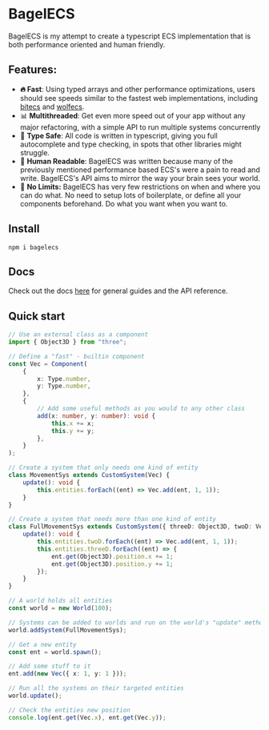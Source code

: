# BagelECS

BagelECS is my attempt to create a typescript ECS implementation that is both performance oriented and human friendly.

## Features:

-   **🔥 Fast**: Using typed arrays and other performance optimizations, users should see speeds similar to the fastest web implementations, including [bitecs](https://github.com/NateTheGreatt/bitECS) and [wolfecs](https://github.com/EnderShadow8/wolf-ecs).
-   📊 **Multithreaded**: Get even more speed out of your app without any major refactoring, with a simple API to run multiple systems concurrently
-   🎯 **Type Safe**: All code is written in typescript, giving you full autocomplete and type checking, in spots that other libraries might struggle.
-   📖 **Human Readable**: BagelECS was written because many of the previously mentioned performance based ECS's were a pain to read and write. BagelECS's API aims to mirror the way your brain sees your world.
-   🧪 **No Limits:** BagelECS has very few restrictions on when and where you can do what. No need to setup lots of boilerplate, or define all your components beforehand. Do what you want when you want to.

## Install

```
npm i bagelecs
```

## Docs
Check out the docs [here](https://bagel03.github.io/BagelECS/) for general guides and the API reference.

## Quick start

```ts
// Use an external class as a component
import { Object3D } from "three";

// Define a "fast" - builtin component
const Vec = Component(
    {
        x: Type.number,
        y: Type.number,
    },
    {
        // Add some useful methods as you would to any other class
        add(x: number, y: number): void {
            this.x += x;
            this.y += y;
        },
    }
);

// Create a system that only needs one kind of entity
class MovementSys extends CustomSystem(Vec) {
    update(): void {
        this.entities.forEach((ent) => Vec.add(ent, 1, 1));
    }
}

// Create a system that needs more than one kind of entity
class FullMovementSys extends CustomSystem({ threeD: Object3D, twoD: Vec }) {
    update(): void {
        this.entities.twoD.forEach((ent) => Vec.add(ent, 1, 1));
        this.entities.threeD.forEach((ent) => {
            ent.get(Object3D).position.x += 1;
            ent.get(Object3D).position.y += 1;
        });
    }
}

// A world holds all entities
const world = new World(100);

// Systems can be added to worlds and run on the world's "update" method
world.addSystem(FullMovementSys);

// Get a new entity
const ent = world.spawn();

// Add some stuff to it
ent.add(new Vec({ x: 1, y: 1 }));

// Run all the systems on their targeted entities
world.update();

// Check the entities new position
console.log(ent.get(Vec.x), ent.get(Vec.y));
```
